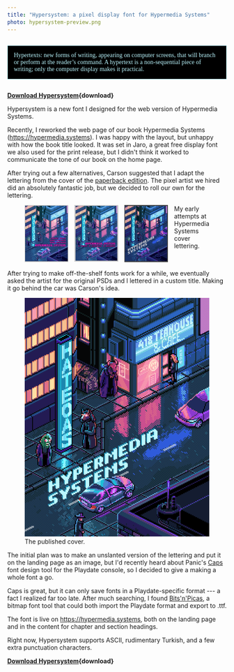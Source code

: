```yaml
---
title: "Hypersystem: a pixel display font for Hypermedia Systems"
photo: hypersystem-preview.png
---
```


<style>
@font-face { font-family: "Hypersystem"; src: url(/assets/fonts/Hypersystem.ttf) format(truetype) }
</style>

<figure style="
  font-family: Hypersystem; hyphens: auto; color: #bbf7ff; background: black;
  margin: 2em 0; padding: 0 1em; border: 1px solid currentcolor;">

Hypertexts: new forms of writing, appearing on computer screens, that will
branch or perform at the reader’s command. A hypertext is a non-sequential
piece of writing; only the computer display makes it practical.

</figure>

**[Download Hypersystem](/assets/fonts/Hypersystem.ttf){download}**

Hypersystem is a new font I designed for the web version of Hypermedia Systems.

Recently, I reworked the web page of our book Hypermedia Systems
(<https://hypermedia.systems>). I was happy with the layout, but unhappy with
how the book title looked. It was set in Jaro, a great free display font we also
used for the print release, but I didn't think it worked to communicate the tone
of our book on the home page.

After trying out a few alternatives, Carson suggested that I adapt the lettering
from the cover of the [paperback edition]. The pixel artist we hired did an
absolutely fantastic job, but we decided to roll our own for the lettering.

[paperback edition]: <https://www.lulu.com/shop/deniz-ak%C5%9Fim%C5%9Fek-and-adam-stepinski-and-carson-gross-and-mike-amundsen/hypermedia-systems/paperback/product-jen2vm2.html>

<figure style="display: flex; flex-flow: row nowrap; gap: 1em;">

<figure style="margin: 0; flex: 1 1 auto;"><a href=/assets/photos/hypersys-lettering-1.png><img src=/assets/photos/hypersys-lettering-1.png></a></figure>
<figure style="margin: 0; flex: 1 1 auto;"><a href=/assets/photos/hypersys-lettering-2.png><img src=/assets/photos/hypersys-lettering-2.png></a></figure>
<figure style="margin: 0; flex: 1 1 auto;"><a href=/assets/photos/hypersys-lettering-3.png><img src=/assets/photos/hypersys-lettering-3.png></a></figure>

<figcaption>My early attempts at Hypermedia Systems cover lettering.</figcaption>
</figure>

After trying to make off-the-shelf fonts work for a while, we eventually asked
the artist for the original PSDs and I lettered in a custom title. Making it go
behind the car was Carson's idea.

<figure style="display: flex; flex-flow: row wrap; flex: 1 1 12em">
<a href=/assets/photos/hypersys-lettering-final.png><img src=/assets/photos/hypersys-lettering-final.png></a>
<figcaption>The published cover.</figcaption>
</figure>

The initial plan was to make an unslanted version of the lettering and put it
on the landing page as an image, but I'd recently heard about Panic's [Caps]
font design tool for the Playdate console, so I decided to give a making a whole
font a go.

[caps]: <https://play.date/caps>

Caps is great, but it can only save fonts in a Playdate-specific format --- a
fact I realized far too late. After much searching, I found [Bits'n'Picas], a
bitmap font tool that could both import the Playdate format and export to .ttf.

[Bits'n'Picas]: <https://github.com/kreativekorp/bitsnpicas>

The font is live on <https://hypermedia.systems>, both on the landing page and
in the content for chapter and section headings.

Right now, Hypersystem supports ASCII, rudimentary Turkish, and a few extra
punctuation characters.

**[Download Hypersystem](/assets/fonts/Hypersystem.ttf){download}**
